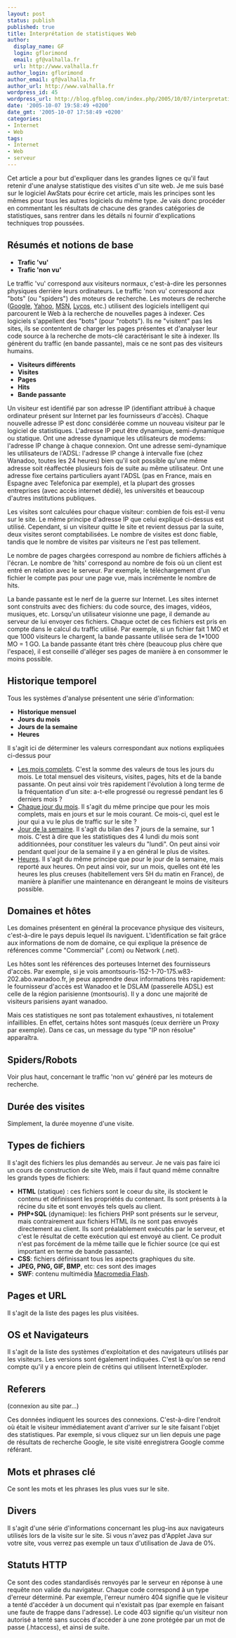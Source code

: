 ```yaml
---
layout: post
status: publish
published: true
title: Interprétation de statistiques Web
author:
  display_name: GF
  login: gflorimond
  email: gf@valhalla.fr
  url: http://www.valhalla.fr
author_login: gflorimond
author_email: gf@valhalla.fr
author_url: http://www.valhalla.fr
wordpress_id: 45
wordpress_url: http://blog.gfblog.com/index.php/2005/10/07/interpretation-de-statistiques-web/
date: '2005-10-07 19:58:49 +0200'
date_gmt: '2005-10-07 17:58:49 +0200'
categories:
- Internet
- Web
tags:
- Internet
- Web
- serveur
---
```

<p>
Cet article a pour but d'expliquer dans les grandes lignes ce qu'il faut retenir d'une analyse statistique des visites d'un site web.  Je me suis basé sur le logiciel AwStats pour écrire cet article, mais les principes sont les mêmes pour tous les autres logiciels du même type. Je vais donc procéder en commentant les résultats de chacune des grandes catégories de statistiques, sans rentrer dans les détails ni fournir d'explications techniques trop poussées.</p>
<h2>Résumés et notions de base</h2>
<ul>
<li /><strong>Trafic 'vu'</strong>
<li /><strong>Trafic 'non vu'</strong>
</ul>
<p>
Le traffic 'vu' correspond aux visiteurs normaux, c'est-à-dire les personnes physiques derrière leurs ordinateurs. Le traffic 'non vu' correspond aux "bots" (ou "spiders") des moteurs de recherche. Les moteurs de recherche (<a href="http://www.google.fr/">Google</a>, <a href="http://fr.yahoo.com/">Yahoo</a>, <a href="http://www.msn.fr/">MSN</a>, <a href="http://www.lycos.fr/">Lycos</a>, etc.) utilisent des logiciels intelligent qui parcourent le Web à la recherche de nouvelles pages à indexer. Ces logiciels s'appellent des "bots" (pour "robots"). Ils ne "visitent" pas les sites, ils se contentent de charger les pages présentes et d'analyser leur code source à la recherche de mots-clé caractérisant le site à indexer. Ils génèrent du traffic (en bande passante), mais ce ne sont pas des visiteurs humains.</p>
<ul>
<li /><strong>Visiteurs différents</strong>
<li /><strong>Visites</strong>
<li /><strong>Pages</strong>
<li /><strong>Hits</strong>
<li /><strong>Bande passante</strong>
</ul>
<p>
Un visiteur est identifié par son adresse IP (identifiant attribué à chaque ordinateur présent sur Internet par les fournisseurs d'accès). Chaque nouvelle adresse IP est donc considérée comme un nouveau visiteur par le logiciel de statistiques. L'adresse IP peut être dynamique, semi-dynamique ou statique. Ont une adresse dynamique les utilisateurs de modems: l'adresse IP change à chaque connexion. Ont une adresse semi-dynamique les utilisateurs de l'ADSL: l'adresse IP change à intervalle fixe (chez Wanadoo, toutes les 24 heures) bien qu'il soit possible qu'une même adresse soit réaffectée plusieurs fois de suite au même utilisateur. Ont une adresse fixe certains particuliers ayant l'ADSL (pas en France, mais en Espagne avec Telefonica par exemple), et la plupart des grosses entreprises (avec accès internet dédié), les universités et beaucoup d'autres institutions publiques.</p>
<p>
Les visites sont calculées pour chaque visiteur: combien de fois est-il venu sur le site. Le même principe d'adresse IP que celui expliqué ci-dessus est utilisé. Cependant, si un visiteur quitte le site et revient dessus par la suite, deux visites seront comptabilisées. Le nombre de visites est donc fiable, tandis que le nombre de visites par visiteurs ne l'est pas tellement.</p>
<p>
Le nombre de pages chargées correspond au nombre de fichiers affichés à l'écran. Le nombre de 'hits' correspond au nombre de fois où un client est entré en relation avec le serveur. Par exemple, le téléchargement d'un fichier le compte pas pour une page vue, mais incrémente le nombre de hits.</p>
<p>
La bande passante est le nerf de la guerre sur Internet. Les sites internet sont construits avec des fichiers: du code source, des images, vidéos, musiques, etc. Lorsqu'un utilisateur visionne une page, il demande au serveur de lui envoyer ces fichiers. Chaque octet de ces fichiers est pris en compte dans le calcul du traffic utilisé. Par exemple, si un fichier fait 1 MO et que 1000 visiteurs le chargent, la bande passante utilisée sera de 1*1000 MO = 1 GO. La bande passante étant très chère (beaucoup plus chère que l'espace), il est conseillé d'alléger ses pages de manière à en consommer le moins possible.</p>
<h2>Historique temporel</h2>
<p>Tous les systèmes d'analyse présentent une série d'information:</p>
<ul>
<li /><strong>Historique mensuel</strong>
<li /><strong>Jours du mois</strong>
<li /><strong>Jours de la semaine</strong>
<li /><strong>Heures</strong>
</ul>
<p>
Il s'agit ici de déterminer les valeurs correspondant aux notions expliquées ci-dessus pour</p>
<ul>
<li /><u>Les mois complets</u>. C'est la somme des valeurs de tous les jours du mois. Le total mensuel des visiteurs, visites, pages, hits et de la bande passante. On peut ainsi voir très rapidement l'évolution à long terme de la fréquentation d'un site: a-t-elle progressé ou regressé pendant les 6 derniers mois ?
<li /><u>Chaque jour du mois</u>. Il s'agit du même principe que pour les mois complets, mais en jours et sur le mois courant. Ce mois-ci, quel est le jour qui a vu le plus de traffic sur le site ?
<li /><u>Jour de la semaine</u>. Il s'agit du bilan des 7 jours de la semaine, sur 1 mois. C'est à dire que les statistiques des 4 lundi du mois sont additionnées, pour constituer les valeurs du "lundi". On peut ainsi voir pendant quel jour de la semaine il y a en général le plus de visites.
<li /><u>Heures</u>. Il s'agit du même principe que pour le jour de la semaine, mais reporté aux heures. On peut ainsi voir, sur un mois, quelles ont été les heures les plus creuses (habitellement vers 5H du matin en France), de manière à planifier une maintenance en dérangeant le moins de visiteurs possible.
</ul></p>
<h2>Domaines et hôtes</h2>
<p>
Les domaines présentent en général la procevance physique des visiteurs, c'est-à-dire le pays depuis lequel ils naviguent. L'identification se fait grâce aux informations de nom de domaine, ce qui explique la présence de références comme "Commercial" (.com) ou Network (.net).</p>
<p>
Les hôtes sont les références des porteuses Internet des fournisseurs d'accès. Par exemple, si je vois <span class="Code">amontsouris-152-1-70-175.w83-202.abo.wanadoo.fr</span>, je peux apprendre deux informations très rapidement: le fournisseur d'accès est Wanadoo et le DSLAM (passerelle ADSL) est celle de la région parisienne (montsouris). Il y a donc une majorité de visiteurs parisiens ayant wanadoo.</p>
<p>
Mais ces statistiques ne sont pas totalement exhaustives, ni totalement infaillibles. En effet, certains hôtes sont masqués (ceux derrière un Proxy par exemple). Dans ce cas, un message du type "IP non résolue" apparaîtra.</p>
<h2>Spiders/Robots</h2>
<p>Voir plus haut, concernant le traffic 'non vu' généré par les moteurs de recherche.</p>
<h2>Durée des visites</h2>
<p>Simplement, la durée moyenne d'une visite.</p>
<h2>Types de fichiers</h2>
<p>Il s'agit des fichiers les plus demandés au serveur. Je ne vais pas faire ici un cours de construction de site Web, mais il faut quand même connaître les grands types de fichiers:</p>
<ul>
<li /><strong>HTML</strong> (statique) : ces fichiers sont le coeur du site, ils stockent le contenu et définissent les propriétés du contenant. Ils sont présents à la récine du site et sont envoyés tels quels au client.
<li /><strong>PHP+SQL</strong> (dynamique): les fichiers PHP sont présents sur le serveur, mais contrairement aux fichiers HTML ils ne sont pas envoyés directement au client. Ils sont préalablement exécutés par le serveur, et c'est le résultat de cette exécution qui est envoyé au client. Ce produit n'est pas forcément de la même taille que le fichier source (ce qui est important en terme de bande passante).
<li /><strong>CSS</strong>: fichiers définissant tous les aspects graphiques du site.
<li /><strong>JPEG, PNG, GIF, BMP</strong>, etc: ces sont des images
<li /><strong>SWF</strong>: contenu multimédia <a href="http://www.macromedia.com/fr/">Macromedia Flash</a>.
</ul>
<h2>Pages et URL</h2>
<p>Il s'agit de la liste des pages les plus visitées.</p>
<h2>OS et Navigateurs</h2>
<p>Il s'agit de la liste des systèmes d'exploitation et des navigateurs utilisés par les visiteurs. Les versions sont également indiquées. C'est là qu'on se rend compte qu'il y a encore plein de crétins qui utilisent InternetExploder.</p>
<h2>Referers</h2>
<p> (connexion au site par...)</p>
<p>Ces données indiquent les sources des connexions. C'est-à-dire l'endroit où était le visiteur immédiatement avant d'arriver sur le site faisant l'objet des statistiques. Par exemple, si vous cliquez sur un lien depuis une page de résultats de recherche Google, le site visité enregistrera Google comme référant.</p>
<h2>Mots et phrases clé</h2>
<p>Ce sont les mots et les phrases les plus vues sur le site.</p>
<h2>Divers</h2>
<p>Il s'agit d'une série d'informations concernant les plug-ins aux navigateurs utilisés lors de la visite sur le site. Si vous n'avez pas d'Applet Java sur votre site, vous verrez pas exemple un taux d'utilisation de Java de 0%.</p>
<h2>Statuts HTTP</h2>
<p>Ce sont des codes standardisés renvoyés par le serveur en réponse à une requête non valide du navigateur. Chaque code correspond à un type d'erreur déterminé. Par exemple, l'erreur numéro 404 signifie que le visiteur a tenté d'accéder à un document qui n'existait pas (par exemple en faisant une faute de frappe dans l'adresse). Le code 403 signifie qu'un visiteur non autorisé a tenté sans succès d'accéder à une zone protégée par un mot de passe (.htaccess), et ainsi de suite.</p>
